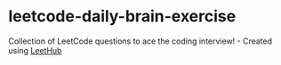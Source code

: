 # leetcode-daily-brain-exercise
Collection of LeetCode questions to ace the coding interview! - Created using [LeetHub](https://github.com/QasimWani/LeetHub)
